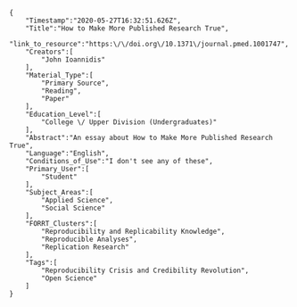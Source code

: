 
    {
        "Timestamp":"2020-05-27T16:32:51.626Z",
        "Title":"How to Make More Published Research True",
        "link_to_resource":"https:\/\/doi.org\/10.1371\/journal.pmed.1001747",
        "Creators":[
            "John Ioannidis"
        ],
        "Material_Type":[
            "Primary Source",
            "Reading",
            "Paper"
        ],
        "Education_Level":[
            "College \/ Upper Division (Undergraduates)"
        ],
        "Abstract":"An essay about How to Make More Published Research True",
        "Language":"English",
        "Conditions_of_Use":"I don't see any of these",
        "Primary_User":[
            "Student"
        ],
        "Subject_Areas":[
            "Applied Science",
            "Social Science"
        ],
        "FORRT_Clusters":[
            "Reproducibility and Replicability Knowledge",
            "Reproducible Analyses",
            "Replication Research"
        ],
        "Tags":[
            "Reproducibility Crisis and Credibility Revolution",
            "Open Science"
        ]
    }
